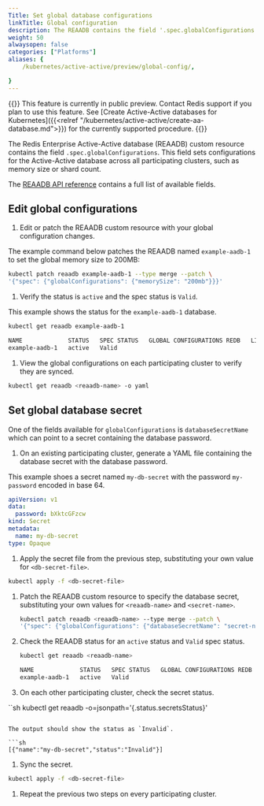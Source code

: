 ```yaml
---
Title: Set global database configurations
linkTitle: Global configuration
description: The REAADB contains the field '.spec.globalConfigurations' and through this the database configurations are set.
weight: 50
alwaysopen: false
categories: ["Platforms"]
aliases: {
    /kubernetes/active-active/preview/global-config/,

}
---
```


{{<banner-article bannerColor="#fff8dc">}}
This feature is currently in public preview. Contact Redis support if you plan to use this feature.
See [Create Active-Active databases for Kubernetes]({{<relref "/kubernetes/active-active/create-aa-database.md">}}) for the currently supported procedure.
{{</banner-article>}}

The Redis Enterprise Active-Active database (REAADB) custom resource contains the field `.spec.globalConfigurations`. This field sets configurations for the Active-Active database across all participating clusters, such as memory size or shard count.

The [REAADB API reference](https://github.com/RedisLabs/redis-enterprise-operator/blob/master/deploy/redis_enterprise_active_active_database_api.md) contains a full list of available fields.

## Edit global configurations

1. Edit or patch the REAADB custom resource with your global configuration changes.

  The example command below patches the REAADB named `example-aadb-1` to set the global memory size to 200MB:

  ```sh
  kubectl patch reaadb example-aadb-1 --type merge --patch \
  '{"spec": {"globalConfigurations": {"memorySize": "200mb"}}}'
  ```

1. Verify the status is `active` and the spec status is `Valid`.

  This example shows the status for the `example-aadb-1` database.

  ```sh
  kubectl get reaadb example-aadb-1

  NAME             STATUS   SPEC STATUS   GLOBAL CONFIGURATIONS REDB   LINKED REDBS
  example-aadb-1   active   Valid    
  ```

1. View the global configurations on each participating cluster to verify they are synced.

  ```sh
  kubectl get reaadb <reaadb-name> -o yaml
  ```

## Set global database secret

One of the fields available for `globalConfigurations` is `databaseSecretName` which can point to a secret containing the database password.



1. On an existing participating cluster, generate a YAML file containing the database secret with the database password.

  This example shoes a secret named `my-db-secret` with the password `my-password` encoded in base 64.

  ```yaml
  apiVersion: v1
  data:
    password: bXktcGFzcw
  kind: Secret
  metadata:
    name: my-db-secret
  type: Opaque
  ```

1. Apply the secret file from the previous step, substituting your own value for `<db-secret-file>`.

  ```sh
  kubectl apply -f <db-secret-file>
  ```

1. Patch the REAADB custom resource to specify the database secret, substituting your own values for `<reaadb-name>` and `<secret-name>`.

    ```sh
    kubectl patch reaadb <reaadb-name> --type merge --patch \
    '{"spec": {"globalConfigurations": {"databaseSecretName": "secret-name"}}}'
    ```

1. Check the REAADB status for an `active` status and `Valid` spec status.

    ```sh
    kubectl get reaadb <reaadb-name>

    NAME             STATUS   SPEC STATUS   GLOBAL CONFIGURATIONS REDB   LINKED REDBS
    example-aadb-1   active   Valid
    ```


1. On each other participating cluster, check the secret status.

  ``sh
  kubectl get reaadb <reaadb-name> -o=jsonpath='{.status.secretsStatus}'
  ```

  The output should show the status as `Invalid`.

  ```sh
  [{"name":"my-db-secret","status":"Invalid"}]
  ```

1. Sync the secret.

  ```sh
  kubectl apply -f <db-secret-file>
  ```

1. Repeat the previous two steps on every participating cluster.
